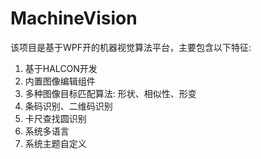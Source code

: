 # MachineVision
该项目是基于WPF开的机器视觉算法平台，主要包含以下特征:

1. 基于HALCON开发
2. 内置图像编辑组件
3. 多种图像目标匹配算法: 形状、相似性、形变
4. 条码识别、二维码识别
5. 卡尺查找圆识别
6. 系统多语言
7. 系统主题自定义 

